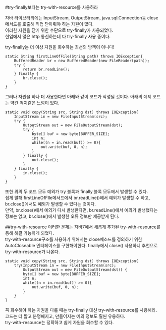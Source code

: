 #try-finally보다는 try-with-resource를 사용하라

자바 라이브러리에는 InputStream, OutputStream, java.sql.Connection등 close메서드를 호출해 직접 닫아줘야 하는 자원이 많다.  
이러한 자원을 닫기 위한 수단으로 try-finally가 사용되었다.  
현업에서 많은 http 통신하는데 다 try-finally 사용 중이다.

try-finally는 더 이상 자원을 회수하는 최선의 방책이 아니다!

~~~
static String firstLineOfFile(String path) throws IOException{
	BufferedReader br = new BufferedReader(new FileReader(path));
	try {
		return br.readLine();
	} finally {
		br.close();
	}
}
~~~

그러나 자원을 하나 더 사용한다면 아래와 같이 코드가 작성될 것이다.
아래의 예제 코드는 약간 억지같은 느낌이 있다.
~~~
static void copy(String src, String dst) throws IOException{
	InputStream in = new FileInputStream(src);
	try {
		OutputStream out = new FileOutputStream(dst);
		try {
			byte[] buf = new byte[BUFFER_SIZE];
			int n;
			while((n = in.read(buf)) >= 0){
				out.write(buf, 0, n);
			}
		} finally {
			out.close();
		}
	} finally {
		in.close();
	}
}
~~~

또한 위의 두 코드 모두 예외가 try 블록과 finally 블록 모두에서 발생할 수 있다.  
쉽게 말해 firstLineOfFIle메서드에서 br.readLine()에서 예외가 발생할 수 하고, br.close()에서도 예외가 발생할 수 있다는 것이다.  
만약, br.close()에서 예외가 다시 발생한다면, br.readLine()에서 예외가 발생했다는 정보는 없고, br.close()에서 발생한 오류 정보만 제공받게 된다.

##try-with-resource
이러한 문제는 자바7에서 새롭게 추가된 try-with-resource를 통해 해결 가능하게 되었다.  
try-with-resource구조를 사용하기 위해서는 close메소드를 정의하기 위한 AutoCloseable 인터페이스를 구현해야한다.
finally에서 close() 사용하니 추천으로 try-with-resource가 나온다.

~~~
static void copy(String src, String dst) throws IOException{
	try(InputStream in = new FileInputStream(src);
		OutputStream out = new FileOutputStream(dst)) {
		byte[] buf = new byte[BUFFER_SIZE];
		int n;
		while((n = in.read(buf)) >= 0){
			out.write(buf, 0, n);
		}
	}
}
~~~

꼭 회수해야 하는 자원을 다룰 때는 try-finally 대신 try-with-resource를 사용해라.  
코드는 더 짧고 분명해지고, 만들어지는 예외 정보도 훨씬 유용하다.  
try-with-resource는 정확하고 쉽게 자원을 회수할 수 있다.
